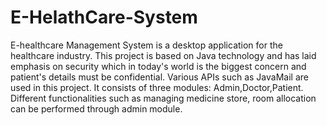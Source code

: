 # E-HelathCare-System
E-healthcare Management System is a desktop application for the healthcare industry. This project is based on Java technology and has laid emphasis on security which in today's world is the biggest concern and patient's details must be confidential. Various APIs such as JavaMail are used in this project. It consists of three modules: Admin,Doctor,Patient. Different functionalities such as managing medicine store, room allocation can be performed through admin module.
